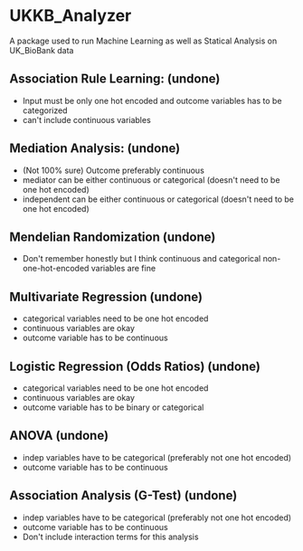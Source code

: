# UKKB_Analyzer
A package used to run Machine Learning as well as Statical Analysis on UK_BioBank data


## Association Rule Learning: (undone)
  - Input must be only one hot encoded and outcome variables has to be categorized
  - can't include continuous variables

## Mediation Analysis: (undone)
  - (Not 100% sure) Outcome preferably continuous
  - mediator can be either continuous or categorical (doesn't need to be one hot encoded)
  - independent can be either continuous or categorical (doesn't need to be one hot encoded)

## Mendelian Randomization (undone)
  - Don't remember honestly but I think continuous and categorical non-one-hot-encoded variables are fine

## Multivariate Regression (undone)
  - categorical variables need to be one hot encoded
  - continuous variables are okay
  - outcome variable has to be continuous

## Logistic Regression (Odds Ratios) (undone)
  - categorical variables need to be one hot encoded
  - continuous variables are okay
  - outcome variable has to be binary or categorical

## ANOVA (undone)
  - indep variables have to be categorical (preferably not one hot encoded)
  - outcome variable has to be continuous

## Association Analysis (G-Test) (undone)
  - indep variables have to be categorical (preferably not one hot encoded)
  - outcome variable has to be continuous
  - Don't include interaction terms for this analysis
